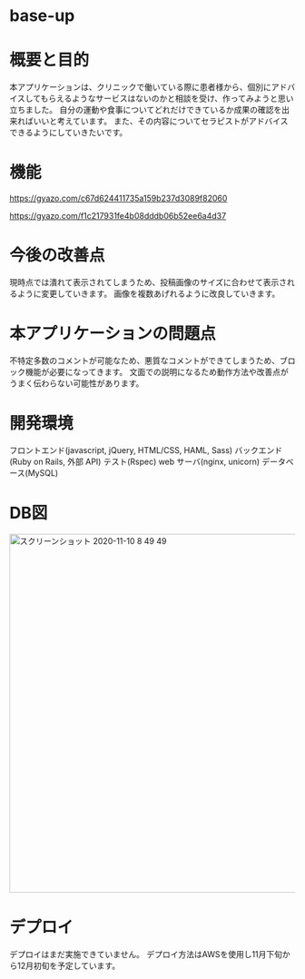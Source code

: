 # base-up
 # 概要と目的
 本アプリケーションは、クリニックで働いている際に患者様から、個別にアドバイスしてもらえるようなサービスはないのかと相談を受け、作ってみようと思い立ちました。
 自分の運動や食事についてどれだけできているか成果の確認を出来ればいいと考えています。
 また、その内容についてセラピストがアドバイスできるようにしていきたいです。
 
 # 機能
https://gyazo.com/c67d624411735a159b237d3089f82060

https://gyazo.com/f1c217931fe4b08dddb06b52ee6a4d37
 # 今後の改善点
 現時点では潰れて表示されてしまうため、投稿画像のサイズに合わせて表示されるように変更していきます。
 画像を複数あげれるように改良していきます。
 # 本アプリケーションの問題点
 不特定多数のコメントが可能なため、悪質なコメントができてしまうため、ブロック機能が必要になってきます。
 文面での説明になるため動作方法や改善点がうまく伝わらない可能性があります。
 # 開発環境
フロントエンド(javascript, jQuery, HTML/CSS, HAML, Sass)
バックエンド(Ruby on Rails, 外部 API)
テスト(Rspec)
web サーバ(nginx, unicorn)
データベース(MySQL)

# DB図
<img width="632" alt="スクリーンショット 2020-11-10 8 49 49" src="https://user-images.githubusercontent.com/65587782/98610295-a34cfa00-2332-11eb-996f-2627de608269.png">

# デプロイ
デプロイはまだ実施できていません。
デプロイ方法はAWSを使用し11月下旬から12月初旬を予定しています。
